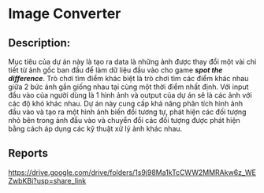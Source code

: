 # **Image Converter** 

## Description: 
Mục tiêu của dự án này là tạo ra data là những ảnh được thay đổi một vài chi tiết từ ảnh gốc ban đầu để làm dữ liệu đầu vào cho game ***spot the difference***. Trò chơi tìm điểm khác biệt là trò chơi tìm các điểm khác nhau giữa 2 bức ảnh gần giống nhau tại cùng một thời điểm nhất định. Với input đầu vào của người dùng là 1 hình ảnh và output của dự án sẽ là các ảnh với các độ khó khác nhau. Dự án này cung cấp khả năng phân tích hình ảnh đầu vào và tạo ra một hình ảnh biến đổi tương tự, phát hiện các đối tượng nhỏ bên trong ảnh đầu vào và chuyển đổi các đối tượng được phát hiện bằng cách áp dụng các kỹ thuật xử lý ảnh khác nhau. 

## Reports 
https://drive.google.com/drive/folders/1s9j98Ma1kTcCWW2MMRAkw6z_WEZwbKBj?usp=share_link